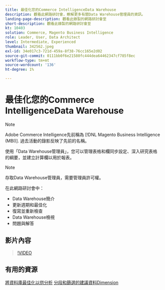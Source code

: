 ```yaml
---
title: 最佳化您的Commerce IntelligenceData Warehouse
description: 觀看此網路研討會，瞭解更多有關Data Warehouse管理員的資訊。
landing-page-description: 觀看此錄製的網路研討會至
short-description: 觀看此錄製的網路研討會至
kt: 10403
solution: Commerce, Magento Business Intelligence
role: Leader, User, Data Architect
level: Intermediate, Experienced
thumbnail: 342562.jpeg
exl-id: 34e017c3-721d-459a-8f38-76cc165e2d02
source-git-commit: 0111bb0f6e21580fc444dea64462347cf785f8ec
workflow-type: tm+mt
source-wordcount: '136'
ht-degree: 1%

---
```


# 最佳化您的Commerce IntelligenceData Warehouse

>[!NOTE]
>
>Adobe Commerce Intelligence先前稱為 [!DNL Magento Business Intelligence (MBI)]. 過去活動的錄影反映了先前的名稱。

使用「Data Warehouse管理員」，您可以管理表格和欄同步設定、深入研究表格的綱要，並建立計算欄以用於報表。

>[!NOTE]
>
>存取Data Warehouse管理員，需要管理員許可權。

在此網路研討會中：

- Data Warehouse簡介
- 更新週期和最佳化
- 復寫並重新檢查
- Data Warehouse檢視
- 問題與解答

## 影片內容

>[!VIDEO](https://video.tv.adobe.com/v/342562?quality=12&learn=on)

## 有用的資源

[將資料庫最佳化以供分析](https://experienceleague.adobe.com/docs/commerce-business-intelligence/mbi/best-practices/data/opt-db-analysis.html)
[分段和篩選的建議資料Dimension](https://experienceleague.adobe.com/docs/commerce-business-intelligence/mbi/best-practices/data/segment-filter.html)

